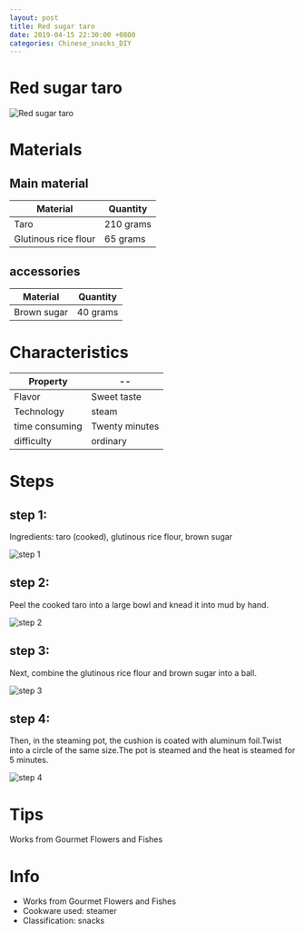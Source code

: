 ```yaml
---
layout: post
title: Red sugar taro
date: 2019-04-15 22:30:00 +0800
categories: Chinese_snacks_DIY
---
```


# Red sugar taro

![Red sugar taro]({{site.baseurl}}/img/425094/425094.jpg)

# Materials


## Main material

Material|Quantity
--|--
Taro|210 grams
Glutinous rice flour|65 grams

## accessories

Material|Quantity
--|--
Brown sugar|40 grams

# Characteristics

Property|--
--|--
Flavor|Sweet taste
Technology|steam
time consuming|Twenty minutes
difficulty|ordinary

# Steps

## step 1:

Ingredients: taro (cooked), glutinous rice flour, brown sugar

![step 1]({{site.baseurl}}/img/425094/1.jpg)

## step 2:

Peel the cooked taro into a large bowl and knead it into mud by hand.

![step 2]({{site.baseurl}}/img/425094/2.jpg)

## step 3:

Next, combine the glutinous rice flour and brown sugar into a ball.

![step 3]({{site.baseurl}}/img/425094/3.jpg)

## step 4:

Then, in the steaming pot, the cushion is coated with aluminum foil.Twist into a circle of the same size.The pot is steamed and the heat is steamed for 5 minutes.

![step 4]({{site.baseurl}}/img/425094/4.jpg)

# Tips

Works from Gourmet Flowers and Fishes

# Info

- Works from Gourmet Flowers and Fishes
- Cookware used: steamer
- Classification: snacks